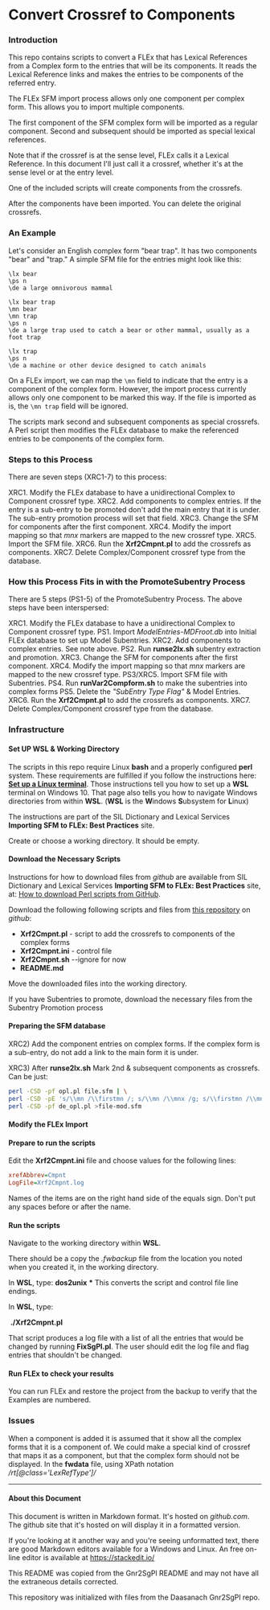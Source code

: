 # Convert Crossref to Components

### Introduction

This repo contains scripts to convert a FLEx that has Lexical References from a Complex form to the entries that will be its components. It reads the Lexical Reference links and makes the entries to be components of the referred entry.

The FLEx SFM import process allows only one component per complex form. This allows you to import multiple components.

The first component of the SFM complex form will be imported as a regular component. Second and subsequent should be imported as special lexical references.

Note that if the crossref is at the sense level, FLEx calls it a Lexical Reference. In this document I'll just call it a crossref, whether it's at the sense level or at the entry level.

One of the included scripts will create components from the crossrefs.

After the components have been imported. You can delete the original crossrefs.

### An Example

Let's consider an English complex form "bear trap". It has two components "bear" and "trap." A simple SFM file for the entries might look like this:

````SFM
\lx bear
\ps n
\de a large omnivorous mammal

\lx bear trap
\mn bear
\mn trap
\ps n
\de a large trap used to catch a bear or other mammal, usually as a foot trap

\lx trap
\ps n
\de a machine or other device designed to catch animals
````
On a FLEx import, we can map the `\mn` field to indicate that the entry is a component of the complex form. However, the import process currently allows only one component to be marked this way. If the file is imported as is, the `\mn trap` field will be ignored.

The scripts mark second and subsequent components as special crossrefs. A Perl script then modifies the FLEx database to make the referenced entries to be components of the complex form.

### Steps to this Process

There are seven steps (XRC1-7) to this process:

XRC1. Modify the FLEx database to have a unidirectional Complex to Component crossref type.
XRC2. Add components to complex entries. If the entry is a sub-entry to be promoted don't add the main entry that it is under. The sub-entry promotion process will set that field.
XRC3. Change the SFM for components after the first component.
XRC4. Modify the import mapping so that *mnx* markers are mapped to the new crossref type.
XRC5. Import the SFM file. 
XRC6. Run the **Xrf2Cmpnt.pl** to add the crossrefs as components.
XRC7. Delete Complex/Component crossref type from the database.

### How this Process Fits in with the PromoteSubentry Process

There are 5 steps (PS1-5) of the PromoteSubentry Process. The above steps have been interspersed:

XRC1. Modify the FLEx database to have a unidirectional Complex to Component crossref type.
PS1. Import  *ModelEntries-MDFroot.db*  into Initial FLEx database to set up Model Subentries.
XRC2. Add components to complex entries. See note above.
PS2. Run **runse2lx.sh** subentry extraction and promotion.
XRC3. Change the SFM for components after the first component.
XRC4. Modify the import mapping so that *mnx* markers are mapped to the new crossref type.
PS3/XRC5. Import SFM file with Subentries.
PS4. Run **runVar2Compform.sh** to make the subentries into complex forms
PS5. Delete the  *"SubEntry Type Flag"* & Model Entries.
XRC6. Run the **Xrf2Cmpnt.pl** to add the crossrefs as components.
XRC7. Delete Complex/Component crossref type from the database.

### Infrastructure

#### Set UP WSL & Working Directory

The scripts in this repo require Linux **bash** and a properly configured **perl** system. These requirements are fulfilled if you follow the instructions here: [**Set up a Linux terminal**](https://sites.google.com/sil.org/importing-sfm-to-flex/workflow/i-set-up-infrastructure/b-set-up-a-linux-terminal).  Those instructions tell you how to set up a **WSL** terminal on Windows 10. That page also tells you how to navigate Windows directories from within **WSL**. (**WSL** is the **W**indows **S**ubsystem for **L**inux)

The instructions are part of the SIL Dictionary and Lexical Services **Importing SFM to FLEx: Best Practices** site.

Create or choose a working directory. It should be empty.

#### Download the Necessary Scripts

Instructions for how to download files from *github* are available from SIL Dictionary and Lexical Services **Importing SFM to FLEx: Best Practices** site, at: [How to download Perl scripts from GitHub](https://sites.google.com/sil.org/importing-sfm-to-flex/workflow/i-set-up-infrastructure/c-how-to-download-perl-scripts-from-github).

Download the following following scripts and files from [this repository](https://github.com/WesPeacock/Xrf2Cmpnt) on *github*:

* **Xrf2Cmpnt.pl** - script to add the crossrefs to components of the complex forms
* **Xrf2Cmpnt.ini** - control file
* **Xrf2Cmpnt.sh** --ignore for now
* **README.md**

Move the downloaded files into the working directory.

If you have Subentries to promote, download the necessary files from the Subentry Promotion process

#### Preparing the SFM database

XRC2) Add the component entries on complex forms. If the complex form is a sub-entry, do not add a link to the main form it is under. 

XRC3) After **runse2lx.sh** Mark 2nd & subsequent components as crossrefs. Can be just:

````bash
perl -CSD -pf opl.pl file.sfm | \
perl -CSD -pE 's/\\mn /\\firstmn /; s/\\mn /\\mnx /g; s/\\firstmn /\\mn /;' | \
perl -CSD -pf de_opl.pl >file-mod.sfm
````

#### Modify the FLEx Import



#### Prepare to run the scripts

Edit the **Xrf2Cmpnt.ini** file and choose values for the following lines:

````ini
xrefAbbrev=Cmpnt
LogFile=Xrf2Cmpnt.log
````
Names of the items are on the right hand side of the equals sign. Don't put any spaces before or after the name.

#### Run the scripts

Navigate to the working directory within **WSL**.

There should be a copy the *.fwbackup* file from the location you noted when you created it, in the working directory.

In **WSL**, type:
	**dos2unix** **\***
This converts the script and control file line endings.

In **WSL**, type:

​	**./Xrf2Cmpnt.pl** 

That script produces a log file with a list of all the entries that would be changed by running **FixSgPl.pl**. The user should edit the log file and flag entries that shouldn't be changed.

#### Run FLEx to check your results

You can run FLEx and restore the project from the backup to verify that the Examples are numbered.

### Issues

When a component is added it is assumed that it show all the complex forms that it is a component of. We could make a special kind of crossref that maps it as a component, but that the complex form should not be displayed. In the **fwdata** file, using XPath notation */rt[@class='LexRefType']/*


***

#### About this Document

This document is written in Markdown format. It's hosted on *github.com*. The github site that it's hosted on will display it in a formatted version.

If you're looking at it another way and you're seeing unformatted text, there are good Markdown editors available for a Windows and Linux. An free on-line editor is available at https://stackedit.io/ 

This README was copied from the Gnr2SgPl README and may not have all the extraneous details corrected.

This repository was initialized with files from the Daasanach Gnr2SgPl repo.